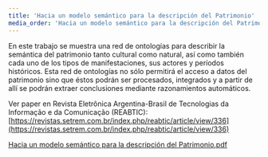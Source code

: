 ```yaml
---
title: 'Hacia un modelo semántico para la descripción del Patrimonio'
media_order: 'Hacia un modelo semántico para la descripción del Patrimonio.pdf'
---
```


En este trabajo se muestra una red de ontologías para describir la semántica del patrimonio tanto cultural como natural, así como también cada uno de los tipos de manifestaciones, sus actores y períodos históricos. Esta red de ontologías no sólo permitirá el acceso a datos del patrimonio sino que éstos podrán ser procesados, integrados y a partir de allí se podrán extraer conclusiones mediante razonamientos automáticos.

Ver paper en Revista Eletrônica Argentina-Brasil de Tecnologias da Informação e da Comunicação (REABTIC): [https://revistas.setrem.com.br/index.php/reabtic/article/view/336](https://revistas.setrem.com.br/index.php/reabtic/article/view/336)

[Hacia un modelo semántico para la descripción del Patrimonio.pdf](Hacia%20un%20modelo%20sema%CC%81ntico%20para%20la%20descripcio%CC%81n%20del%20Patrimonio.pdf)